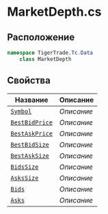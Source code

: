 
# MarketDepth.cs
## Расположение
```csharp
namespace TigerTrade.Tc.Data  
    class MarketDepth
```

## Свойства
| Название | Описание |
| --- | --- |
| [`Symbol`](./Свойства/Symbol.md) | *Описание* |
| [`BestBidPrice`](./Свойства/BestBidPrice.md) | *Описание* |
| [`BestAskPrice`](./Свойства/BestAskPrice.md) | *Описание* |
| [`BestBidSize`](./Свойства/BestBidSize.md) | *Описание* |
| [`BestAskSize`](./Свойства/BestAskSize.md) | *Описание* |
| [`BidsSize`](./Свойства/BidsSize.md) | *Описание* |
| [`AsksSize`](./Свойства/AsksSize.md) | *Описание* |
| [`Bids`](./Свойства/Bids.md) | *Описание* |
| [`Asks`](./Свойства/Asks.md) | *Описание* |
